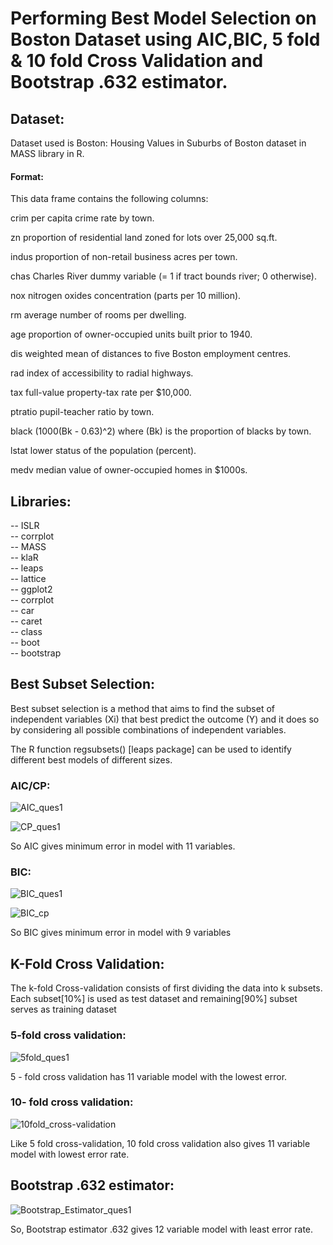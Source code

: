 # Performing Best Model Selection on Boston Dataset using AIC,BIC, 5 fold & 10 fold Cross Validation and Bootstrap .632 estimator.
## Dataset: 
Dataset used is Boston: Housing Values in Suburbs of Boston dataset in MASS library in R. 

#### Format: 
This data frame contains the following columns:

crim
per capita crime rate by town.

zn
proportion of residential land zoned for lots over 25,000 sq.ft.

indus
proportion of non-retail business acres per town.

chas
Charles River dummy variable (= 1 if tract bounds river; 0 otherwise).

nox
nitrogen oxides concentration (parts per 10 million).

rm
average number of rooms per dwelling.

age
proportion of owner-occupied units built prior to 1940.

dis
weighted mean of distances to five Boston employment centres.

rad
index of accessibility to radial highways.

tax
full-value property-tax rate per \$10,000.

ptratio
pupil-teacher ratio by town.

black
\(1000(Bk - 0.63)^2\) where \(Bk\) is the proportion of blacks by town.

lstat
lower status of the population (percent).

medv
median value of owner-occupied homes in \$1000s.

## Libraries: 
-- ISLR <br/>
-- corrplot <br/>
-- MASS <br/>
-- klaR <br/>
-- leaps <br/>
-- lattice <br/>
-- ggplot2 <br/>
-- corrplot <br/>
-- car <br/>
-- caret <br/>
-- class <br/>
-- boot <br/>
-- bootstrap <br/>

## Best Subset Selection: 
Best subset selection is a method that aims to find the subset of independent variables (Xi) that best predict the outcome (Y) and it does so by considering
all possible combinations of independent variables.

The R function regsubsets() [leaps package] can be used to identify different best models of different sizes.

### AIC/CP: 

![AIC_ques1](https://user-images.githubusercontent.com/46763031/148007483-83b9c925-5ee7-4fe3-9bbe-d03cc18f3105.png)

![CP_ques1](https://user-images.githubusercontent.com/46763031/148007489-2e6c9090-9ece-4ee0-94aa-27a553d55249.png)

So AIC gives minimum error in model with 11 variables.

### BIC:

![BIC_ques1](https://user-images.githubusercontent.com/46763031/148007523-d24f0dd4-0b79-45d0-b965-31d8bcbe2629.png)

![BIC_cp](https://user-images.githubusercontent.com/46763031/148007548-eff8b456-3048-4c4a-90af-09ef917121d7.png)

So BIC gives minimum error in model with 9 variables

## K-Fold Cross Validation: 
The k-fold Cross-validation consists of first dividing the data into k subsets. Each subset[10%] is used as test dataset and remaining[90%]
subset serves as training dataset

### 5-fold cross validation: 
![5fold_ques1](https://user-images.githubusercontent.com/46763031/148007623-c33b59f5-1987-45cc-bd4d-3e7fe6c32437.png)

5 - fold cross validation has 11 variable model with the lowest error.

### 10- fold cross validation: 
![10fold_cross-validation](https://user-images.githubusercontent.com/46763031/148007656-1b618b91-207d-4490-9705-d6f6b5b498b7.png)

Like 5 fold cross-validation, 10 fold cross validation also gives 11 variable model with lowest error rate.

## Bootstrap .632 estimator:
![Bootstrap_Estimator_ques1](https://user-images.githubusercontent.com/46763031/148007708-6986cb81-a0fd-4c8b-99e1-a89d5974817d.png)

So, Bootstrap estimator .632 gives 12 variable model with least error rate.














